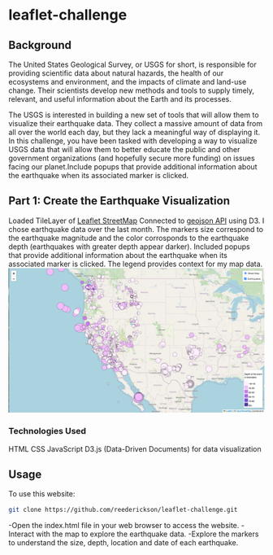 # leaflet-challenge

## Background
The United States Geological Survey, or USGS for short, is responsible for providing scientific data about natural hazards, the health of our ecosystems and environment, and the impacts of climate and land-use change. Their scientists develop new methods and tools to supply timely, relevant, and useful information about the Earth and its processes.

The USGS is interested in building a new set of tools that will allow them to visualize their earthquake data. They collect a massive amount of data from all over the world each day, but they lack a meaningful way of displaying it. In this challenge, you have been tasked with developing a way to visualize USGS data that will allow them to better educate the public and other government organizations (and hopefully secure more funding) on issues facing our planet.Include popups that provide additional information about the earthquake when its associated marker is clicked.

## Part 1: Create the Earthquake Visualization
Loaded TileLayer of [Leaflet StreetMap](https://{s}.tile.openstreetmap.org/{z}/{x}/{y}.png)
Connected to [geojson API](https://earthquake.usgs.gov/earthquakes/feed/v1.0/summary/all_month.geojson) using D3. I chose earthquake data over the last month.
The markers size correspond to the earthquake magnitude and the color corrosponds to the earthquake depth (earthquakes with greater depth appear darker).
Included popups that provide additional information about the earthquake when its associated marker is clicked.
The legend provides context for my map data.
![Earthquake Visualization](Leaflet-Part-1/Starter_Code/Images/EricksonMap.png)

### Technologies Used
HTML
CSS
JavaScript
D3.js (Data-Driven Documents) for data visualization

## Usage
To use this website:
```bash
git clone https://github.com/reederickson/leaflet-challenge.git
```
-Open the index.html file in your web browser to access the website.
-Interact with the map to explore the earthquake data.
-Explore the markers to understand the size, depth, location and date of each earthquake.